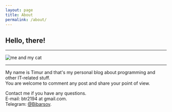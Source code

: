 ```yaml
---
layout: page
title: About
permalink: /about/
---
```

## Hello, there! ## 
---
![me and my cat]({{site.baseurl}}/assets/img/me.jpg)

---
My name is Timur and that's my personal blog about programming and other IT-related stuff.<br>
You are welcome to comment any post and share your point of view.

Contact me if you have any questions.<br>
E-mail: btr2194 at gmail.com.<br>
Telegram: [@Bibarsov](https://t.me/bibarsov).
